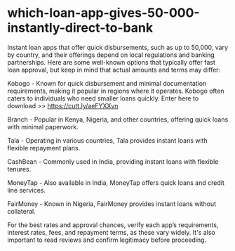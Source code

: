 # which-loan-app-gives-50-000-instantly-direct-to-bank
Instant loan apps that offer quick disbursements, such as up to 50,000, vary by country, and their offerings depend on local regulations and banking partnerships. Here are some well-known options that typically offer fast loan approval, but keep in mind that actual amounts and terms may differ:

Kobogo - Known for quick disbursement and minimal documentation requirements, making it popular in regions where it operates. Kobogo often caters to individuals who need smaller loans quickly. Enter here to download >> https://cutt.ly/aeFYXXvn

Branch - Popular in Kenya, Nigeria, and other countries, offering quick loans with minimal paperwork.

Tala - Operating in various countries, Tala provides instant loans with flexible repayment plans.

CashBean - Commonly used in India, providing instant loans with flexible tenures.

MoneyTap - Also available in India, MoneyTap offers quick loans and credit line services.

FairMoney - Known in Nigeria, FairMoney provides instant loans without collateral.


For the best rates and approval chances, verify each app’s requirements, interest rates, fees, and repayment terms, as these vary widely. It's also important to read reviews and confirm legitimacy before proceeding.
